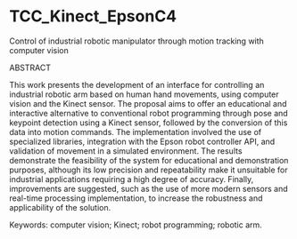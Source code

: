 # TCC_Kinect_EpsonC4
Control of industrial robotic manipulator through motion tracking with  computer vision

ABSTRACT

This work presents the development of an interface for controlling an industrial robotic arm based on human hand movements, using computer vision and the Kinect sensor. The proposal aims to offer an educational and interactive alternative to conventional robot programming through pose and keypoint detection using a Kinect sensor, followed by the conversion of this data into motion commands. The implementation involved the use of specialized libraries, integration with the Epson robot controller API, and validation of movement in a simulated environment. The results demonstrate the feasibility of the system for educational and demonstration purposes, although its low precision and repeatability make it unsuitable for industrial applications requiring a high degree of accuracy. Finally, improvements are suggested, such as the use of more modern sensors and real-time processing implementation, to increase the robustness and applicability of the solution.

Keywords: computer vision; Kinect; robot programming; robotic arm.
